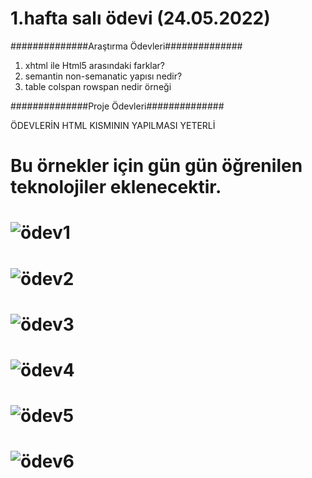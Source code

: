 # 1.hafta salı ödevi (24.05.2022)
##############Araştırma Ödevleri##############
1) xhtml ile Html5 arasındaki farklar?
2) semantin non-semanatic yapısı nedir?
3) table colspan rowspan nedir örneği

##############Proje Ödevleri##############

ÖDEVLERİN HTML KISMININ YAPILMASI YETERLİ
# Bu örnekler için gün gün öğrenilen teknolojiler eklenecektir.
#  ![ödev1](https://user-images.githubusercontent.com/87547007/172599355-6618524a-dcbc-4a98-8a5e-199ee23872ba.png)
#  ![ödev2](https://user-images.githubusercontent.com/87547007/172599537-5c448151-ff68-4a63-bf20-8474e4834165.png)
#  ![ödev3](https://user-images.githubusercontent.com/87547007/172599599-be13e334-17aa-426d-a4a9-cb6f40ae684a.png)
#  ![ödev4](https://user-images.githubusercontent.com/87547007/172599667-050dff5b-303f-4ac5-bb6e-79cf895d5785.png)
#  ![ödev5](https://user-images.githubusercontent.com/87547007/172599759-1de58d55-a0fe-4694-9a36-5f06b72f5994.png)
#  ![ödev6](https://user-images.githubusercontent.com/87547007/172599780-00f1983a-0246-45f6-ba62-2c3d53e4bca6.png)
 

